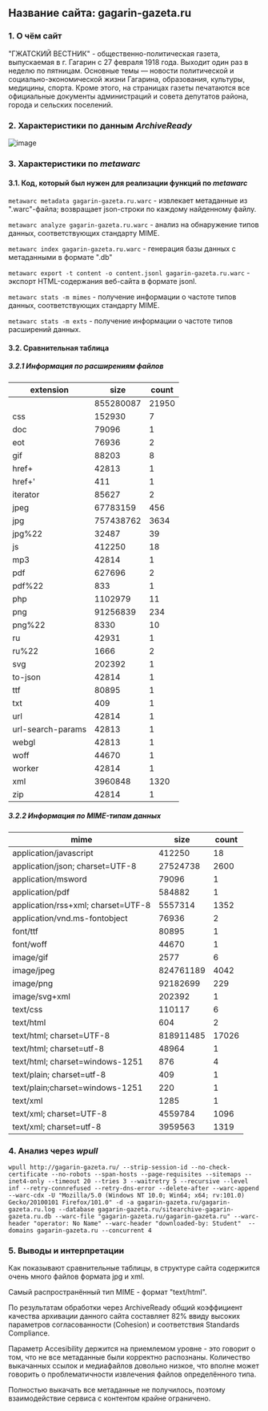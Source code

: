 ## Название сайта: gagarin-gazeta.ru

### 1. О чём сайт

"ГЖАТСКИЙ ВЕСТНИК" - общественно-политическая газета, выпускаемая в г. Гагарин с 27 февраля 1918 года. Выходит один раз в неделю по пятницам. Основные темы — новости политической и социально-экономической жизни Гагарина, образования, культуры, медицины, спорта. Кроме этого, на страницах газеты печатаются все официальные документы администраций и совета депутатов района, города и сельских поселений.

### 2. Характеристики по данным *ArchiveReady*
![image](https://github.com/DukeNukem4ever/DemoGit/assets/31654733/6981c6d0-c91b-4b66-8ebd-3007bb7f0aee)

### 3. Характеристики по *metawarc*

#### 3.1. Код, который был нужен для реализации функций по *metawarc*

`metawarc metadata gagarin-gazeta.ru.warc` - извлекает метаданные из ".warc"-файла; возвращает json-строки по каждому найденному файлу.

`metawarc analyze gagarin-gazeta.ru.warc` - анализ на обнаружение типов данных, соответствующих стандарту MIME.

`metawarc index gagarin-gazeta.ru.warc` - генерация базы данных с метаданными в формате ".db"

`metawarc export -t content -o content.jsonl gagarin-gazeta.ru.warc` - экспорт HTML-содержания веб-сайта в формате jsonl.

`metawarc stats -m mimes` - получение информации о частоте типов данных, соответствующих стандарту MIME.

`metawarc stats -m exts` - получение информации о частоте типов расширений данных.

#### 3.2. Сравнительная таблица

##### 3.2.1 Информация по расширениям файлов

| extension         | size      | count |
|-------------------|-----------|-------|
|                   | 855280087 | 21950 |
| css               | 152930    |     7 |
| doc               | 79096     |     1 |
| eot               | 76936     |     2 |
| gif               | 88203     |     8 |
| href+             | 42813     |     1 |
| href+'            | 411       |     1 |
| iterator          | 85627     |     2 |
| jpeg              | 67783159  |   456 |
| jpg               | 757438762 |  3634 |
| jpg\%22           | 32487     |    39 |
| js                | 412250    |    18 |
| mp3               | 42814     |     1 |
| pdf               | 627696    |     2 |
| pdf\%22           | 833       |     1 |
| php               | 1102979   |    11 |
| png               | 91256839  |   234 |
| png\%22           | 8330      |    10 |
| ru                | 42931     |     1 |
| ru\%22            | 1666      |     2 |
| svg               | 202392    |     1 |
| to-json           | 42814     |     1 |
| ttf               | 80895     |     1 |
| txt               | 409       |     1 |
| url               | 42814     |     1 |
| url-search-params | 42813     |     1 |
| webgl             | 42813     |     1 |
| woff              | 44670     |     1 |
| worker            | 42814     |     1 |
| xml               | 3960848   |  1320 |
| zip               | 42814     |     1 |

##### 3.2.2 Информация по MIME-типам данных

| mime                               | size      | count |
|------------------------------------|-----------|-------|
| application/javascript             | 412250    |    18 |
| application/json; charset=UTF-8    | 27524738  |  2600 |
| application/msword                 | 79096     |     1 |
| application/pdf                    | 584882    |     1 |
| application/rss+xml; charset=UTF-8 | 5557314   |  1352 |
| application/vnd.ms-fontobject      | 76936     |     2 |
| font/ttf                           | 80895     |     1 |
| font/woff                          | 44670     |     1 |
| image/gif                          | 2577      |     6 |
| image/jpeg                         | 824761189 |  4042 |
| image/png                          | 92182699  |   229 |
| image/svg+xml                      | 202392    |     1 |
| text/css                           | 110117    |     6 |
| text/html                          | 604       |     2 |
| text/html; charset=UTF-8           | 818911485 | 17026 |
| text/html; charset=utf-8           | 48964     |     1 |
| text/html; charset=windows-1251    | 876       |     4 |
| text/plain; charset=utf-8          | 409       |     1 |
| text/plain;charset=windows-1251    | 220       |     1 |
| text/xml                           | 1285      |     1 |
| text/xml; charset=UTF-8            | 4559784   |  1096 |
| text/xml; charset=utf-8            | 3959563   |  1319 |

### 4. Анализ через *wpull*

`wpull http://gagarin-gazeta.ru/ --strip-session-id --no-check-certificate --no-robots --span-hosts --page-requisites --sitemaps --inet4-only --timeout 20 --tries 3 --waitretry 5 --recursive --level inf --retry-connrefused --retry-dns-error --delete-after --warc-append --warc-cdx -U "Mozilla/5.0 (Windows NT 10.0; Win64; x64; rv:101.0) Gecko/20100101 Firefox/101.0" -d -a gagarin-gazeta.ru/gagarin-gazeta.ru.log --database gagarin-gazeta.ru/sitearchive-gagarin-gazeta.ru.db --warc-file "gagarin-gazeta.ru/gagarin-gazeta.ru" --warc-header "operator: No Name" --warc-header "downloaded-by: Student"  --domains gagarin-gazeta.ru --concurrent 4`

### 5. Выводы и интерпретации

Как показывают сравнительные таблицы, в структуре сайта содержится очень много файлов формата jpg и xml. 

Самый распространённый тип MIME - формат "text/html".

По результатам обработки через ArchiveReady общий коэффициент качества архивации данного сайта составляет 82% ввиду высоких параметров согласованности (Cohesion) и соответствия Standards Compliance.

Параметр Accesibility держится на приемлемом уровне - это говорит о том, что не все метаданные были корректно распознаны. Количество выкачанных ссылок и медиафайлов довольно низкое, что вполне может говорить о проблематичности извлечения файлов определённого типа.

Полностью выкачать все метаданные не получилось, поэтому взаимодействие сервиса с контентом крайне ограничено.
